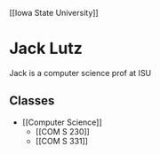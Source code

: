 [[Iowa State University]] 

# Jack Lutz

Jack is a computer science prof at ISU

## Classes 
- [[Computer Science]]
	- [[COM S 230]]
	- [[COM S 331]]